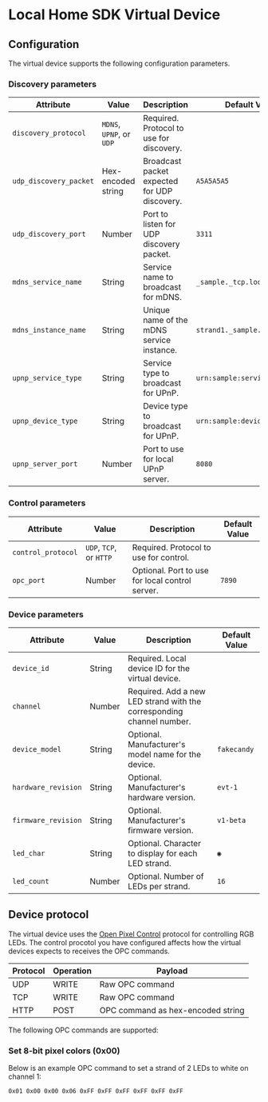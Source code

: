 # Local Home SDK Virtual Device

## Configuration

The virtual device supports the following configuration parameters.

### Discovery parameters

| Attribute     | Value | Description | Default Value |
| ------------- | ----- | ----------- | ------------- |
| `discovery_protocol` | `MDNS`, `UPNP`, or `UDP` | Required. Protocol to use for discovery. |
| `udp_discovery_packet` | Hex-encoded string | Broadcast packet expected for UDP discovery. | `A5A5A5A5` |
| `udp_discovery_port` | Number | Port to listen for UDP discovery packet. | `3311` |
| `mdns_service_name` | String | Service name to broadcast for mDNS. | `_sample._tcp.local` |
| `mdns_instance_name` | String | Unique name of the mDNS service instance. | `strand1._sample._tcp.local` |
| `upnp_service_type` | String | Service type to broadcast for UPnP. | `urn:sample:service:strand:1` |
| `upnp_device_type` | String | Device type to broadcast for UPnP. | `urn:sample:device:strand:1` |
| `upnp_server_port` | Number | Port to use for local UPnP server. |`8080` |

### Control parameters

| Attribute     | Value | Description | Default Value |
| ------------- | ----- | ----------- | ------------- |
| `control_protocol` | `UDP`, `TCP`, or `HTTP` | Required. Protocol to use for control. |
| `opc_port` | Number | Optional. Port to use for local control server. | `7890` |

### Device parameters

| Attribute     | Value | Description | Default Value |
| ------------- | ----- | ----------- | ------------- |
|`device_id` | String | Required. Local device ID for the virtual device. |
|`channel` | Number | Required. Add a new LED strand with the corresponding channel number. |
|`device_model` | String | Optional. Manufacturer's model name for the device. | `fakecandy` |
|`hardware_revision` | String | Optional. Manufacturer's hardware version. | `evt-1` |
|`firmware_revision` | String | Optional. Manufacturer's firmware version. | `v1-beta` |
|`led_char` | String | Optional. Character to display for each LED strand. | `◉` |
|`led_count` | Number | Optional. Number of LEDs per strand. | `16` |

## Device protocol

The virtual device uses the [Open Pixel Control](http://openpixelcontrol.org/)
protocol for controlling RGB LEDs. 
The control procotol you have configured affects how the virtual devices expects
to receives the OPC commands.

| Protocol | Operation | Payload |
| -------- | --------- | ------- |
| UDP  | WRITE | Raw OPC command |
| TCP  | WRITE | Raw OPC command |
| HTTP | POST  | OPC command as hex-encoded string |

The following OPC commands are supported:

### Set 8-bit pixel colors (0x00)

Below is an example OPC command to set a strand of 2 LEDs to white on channel 1:

`0x01 0x00 0x00 0x06 0xFF 0xFF 0xFF 0xFF 0xFF 0xFF`
